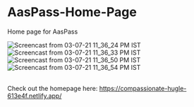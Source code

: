 # AasPass-Home-Page

Home page for AasPass<br>

![Screencast from 03-07-21 11_36_24 PM IST](https://user-images.githubusercontent.com/55712612/124363469-004a4700-dc59-11eb-84b9-5a5efc557772.gif)
![Screencast from 03-07-21 11_36_33 PM IST](https://user-images.githubusercontent.com/55712612/124363473-02140a80-dc59-11eb-94bb-c66f2350cad4.gif)
![Screencast from 03-07-21 11_36_50 PM IST](https://user-images.githubusercontent.com/55712612/124363462-fa546600-dc58-11eb-92c8-8f0deccf50fd.gif)
![Screencast from 03-07-21 11_36_54 PM IST](https://user-images.githubusercontent.com/55712612/124363466-fd4f5680-dc58-11eb-8cac-da17d15ec727.gif)






<br> Check out the homepage here: https://compassionate-hugle-613e4f.netlify.app/
